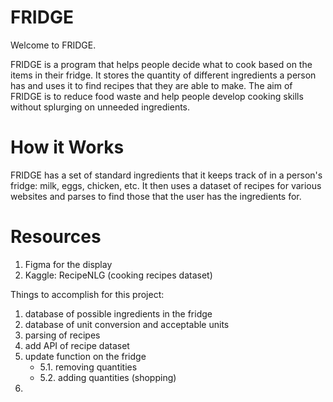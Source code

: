 # **FRIDGE**
Welcome to FRIDGE.

FRIDGE is a program that helps people decide what to cook based on the items in their fridge. It stores the quantity of different ingredients a person has and uses it to find recipes that they are able to make. The aim of FRIDGE is to reduce food waste and help people develop cooking skills without splurging on unneeded ingredients.

# **How it Works**
FRIDGE has a set of standard ingredients that it keeps track of in a person's fridge: milk, eggs, chicken, etc. It then uses a dataset of recipes for various websites and parses to find those that the user has the ingredients for.

# **Resources**
1. Figma for the display
3. Kaggle: RecipeNLG (cooking recipes dataset)


Things to accomplish for this project:
1. database of possible ingredients in the fridge
2. database of unit conversion and acceptable units
3. parsing of recipes
4. add API of recipe dataset
5. update function on the fridge
   - 5.1. removing quantities
   - 5.2. adding quantities (shopping)
7. 
